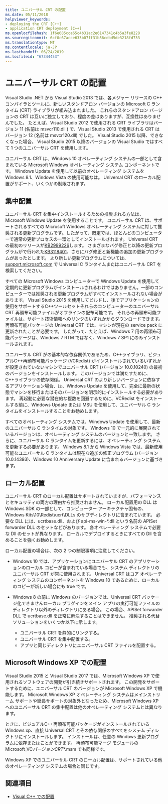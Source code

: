 ```yaml
---
title: ユニバーサル CRT の配置
ms.date: 05/11/2018
helpviewer_keywords:
- deploying the CRT [C++]
- application CRT deployment [C++]
ms.openlocfilehash: 1f6e685cca65c4b31ac2e6147341c4b5a3fe8228
ms.sourcegitcommit: 6cf0c67acce633b07ff31b56cebd5de3218fd733
ms.translationtype: MT
ms.contentlocale: ja-JP
ms.lasthandoff: 06/24/2019
ms.locfileid: "67344453"
---
```

# <a name="universal-crt-deployment"></a>ユニバーサル CRT の配置

Visual Studio .NET から Visual Studio 2013 では、各メジャー リリースの C++ コンパイラとツールに、新しいスタンドアロン バージョンの Microsoft C ランタイム (CRT) ライブラリが組み込まれました。 これらのスタンドアロン バージョンの CRT は互いに独立しており、程度の差はありますが、互換性はありませんでした。 たとえば、Visual Studio 2012 で使用される CRT ライブラリはバージョン 11 (名前は msvcr110.dll ) で、Visual Studio 2013 で使用される CRT はバージョン 12 (名前は msvcr120.dll) でした。 Visual Studio 2015 以降、できなくなった場合。 Visual Studio 2015 以降のバージョンの Visual Studio ではすべて 1 つのユニバーサル CRT を使用します。

ユニバーサル CRT は、Windows 10 オペレーティング システムの一部として含まれている Microsoft Windows オペレーティング システム コンポーネントです。 Windows Update を使用して以前のオペレーティング システムを Windows 8.1、Windows Vista の使用可能なは。 Universal CRT のローカル配置がサポート、いくつかの制限されます。

## <a name="central-deployment"></a>集中配置

ユニバーサル CRT を集中インストールするための推奨される方法は、Microsoft Windows Update を使用することです。 ユニバーサル CRT は、サポートされるすべての Microsoft Windows オペレーティング システムに対して推奨される更新プログラムです。したがって、既定では、ほとんどのコンピューターで通常の更新プロセスの一環としてインストールされます。 Universal CRT の最初のリリースが[KB2999226](https://support.microsoft.com/kb/2999226)します。 さまざまなバグ修正と以降の更新プログラムがで行われた[KB3118401](https://support.microsoft.com/kb/3118401)、さらにバグ修正と新機能の追加の更新プログラムがあったとします。 より新しい更新プログラムについては、[support.microsoft.com](https://support.microsoft.com) で Universal C ランタイムまたはユニバーサル CRT を検索してください。

すべての Microsoft Windows コンピューターで Windows Update を使用して定期的に更新プログラムがインストールされるわけではありません。一部のコンピューターでは推奨される更新プログラムがすべてインストールされない場合があります。 Visual Studio 2015 を使用してビルドし、後でアプリケーションの使用をサポートするC++ツールセットそれらのコンピューターのユニバーサル CRT 再頒布可能ファイルがオフラインの配布可能です。 それらの再頒布可能ファイルは、サポート技術情報へのリンクのいずれかからダウンロードできます。 再頒布可能パッケージの Universal CRT では、マシンが現在の service pack に更新されたことが必要です。 したがって、たとえば、Windows 7 用の再頒布可能パッケージは、Windows 7 RTM ではなく、Windows 7 SP1 にのみインストールされます。

ユニバーサル CRT がの基本的な依存関係であるため、C++ライブラリ、ビジュアルC++再頒布可能パッケージ (VCRedist) がインストールされているいずれかが設定されていないマシンでユニバーサル CRT (バージョン 10.0.10240) の最初のバージョンをインストールします。 このバージョンでは満たすために、C++ライブラリの依存関係。 Universal CRT のより新しいバージョンに依存するアプリケーション場合、は、Windows Update を使用して、完全に最新の状態でマシンを移行またはそのバージョンを明示的にインストールする必要があります。 再起動に必要な潜在的な複数を回避するために、VCRedist をインストールする前に、Windows Update または MSU を使用して、ユニバーサル C ランタイムをインストールすることをお勧めします。

すべてのオペレーティング システムでは、Windows Update を使用して、最新のユニバーサル C ランタイムの対象です。 Windows 10 で一元的に展開されているバージョンは、オペレーティング システムのバージョンと一致します。 さらに、ユニバーサル C ランタイムを更新するには、オペレーティング システムを更新する必要があります。 Windows 8.1 から Windows Vista では、最新使用可能なユニバーサル C ランタイムは現在な追加の修正プログラム (バージョン 10.0.14393)、Windows 10 Anniversary Update に含まれるバージョンに基づきます。

## <a name="local-deployment"></a>ローカル配置

ユニバーサル CRT のローカル配置はサポートされていますが、パフォーマンスとセキュリティの両方の理由から推奨されません。 ローカル配置用の DLL は Windows SDK の一部として、コンピューター アーキテクチャ固有の、Windows Kits\\10\\Redist\\ucrt\\DLLs のサブディレクトリに含まれています。 必要な DLL には、ucrtbase.dll、および api-ms-win-\*.dll という名前の APISet forwarder DLL のセットなどがあります。 各オペレーティング システムで必要な Dll のセットが異なります。 ローカルでデプロイするときにすべての Dll を含めることを強くお勧めします。

ローカル配置の場合は、次の 2 つの制限事項に注意してください。

- Windows 10 では、アプリケーションにユニバーサル CRT のアプリケーションのローカル コピーが含まれている場合でも、システム ディレクトリのユニバーサル CRT が常に使用されます。 Universal CRT はコア オペレーティング システムのコンポーネントを Windows 10 であるために、ローカルのコピーが新しい場合にも true です。

- Windows 8 の前に Windows のバージョンでは、Universal CRT パッケージ化できませんローカル プラグインをメイン アプリの実行可能ファイルのディレクトリ以外のディレクトリにある場合。 この場合、APISet forwarder DLL で ucrtbase.dll を正常に解決することはできません。 推奨される代替ソリューションをいくつか以下に示します。

  - ユニバーサル CRT を静的にリンクする。
  - ユニバーサル CRT を集中配置する。
  - アプリと同じディレクトリにユニバーサル CRT ファイルを配置する。

## <a name="deployment-on-microsoft-windows-xp"></a>Microsoft Windows XP での配置

Visual Studio 2015 と Visual Studio 2017 では、Microsoft Windows XP で使用されるソフトウェアの開発が引き続きサポートされます。 この開発をサポートするために、ユニバーサル CRT のバージョンが Microsoft Windows XP で機能します。 Microsoft Windows XP オペレーティング システムはメインストリーム サポートや延長サポートの対象外となったため、Microsoft Windows XP へのユニバーサル CRT の集中配置は他のオペレーティング システムとは異なります。

ときに、ビジュアルC++再頒布可能パッケージがインストールされている Windows xp、直接 Universal CRT とその依存関係のすべてをシステム ディレクトリにインストールします。 インストールは、任意の Windows 更新プログラムに依存またはことができます。 再頒布可能マージ モジュールの Microsoft_VC*バージョン*_CRT_\*.msm でも同様です。

Windows XP でのユニバーサル CRT のローカル配置は、サポートされている他のオペレーティング システムの場合と同じです。

## <a name="see-also"></a>関連項目

- [Visual C++ での配置](deployment-in-visual-cpp.md)
